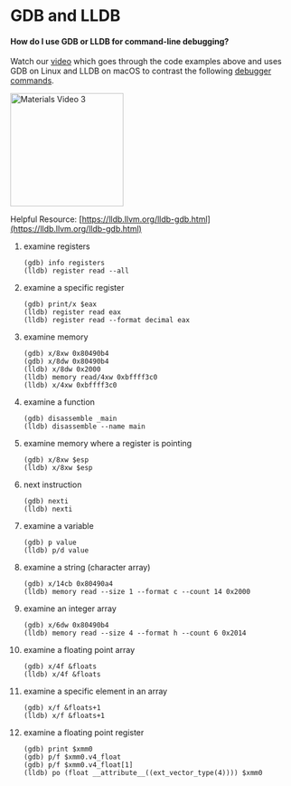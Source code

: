 # GDB and LLDB

#### How do I use GDB or LLDB for command-line debugging?

Watch our [video](https://youtu.be/oMp_R1hWLtM) which goes through the code examples above and uses GDB on Linux and LLDB on macOS to contrast the following [debugger commands](./ExampleCommands.txt).

[<img src = "https://img.youtube.com/vi/oMp_R1hWLtM/0.jpg" alt = "Materials Video 3" width="200" border="0" hspace="0" vspace="0">](https://www.youtube.com/watch?v=oMp_R1hWLtM)

Helpful Resource: [https://lldb.llvm.org/lldb-gdb.html](https://lldb.llvm.org/lldb-gdb.html)

1. examine registers

	```
	(gdb) info registers
	(lldb) register read --all
	```

2. examine a specific register

	```
	(gdb) print/x $eax
	(lldb) register read eax
	(lldb) register read --format decimal eax
	```

3. examine memory

	```
	(gdb) x/8xw 0x80490b4
	(gdb) x/8dw 0x80490b4
	(lldb) x/8dw 0x2000
	(lldb) memory read/4xw 0xbffff3c0
	(lldb) x/4xw 0xbffff3c0
	```

4. examine a function

	```
	(gdb) disassemble _main
	(lldb) disassemble --name main
	```

5. examine memory where a register is pointing

	```
	(gdb) x/8xw $esp
	(lldb) x/8xw $esp
	```

6. next instruction

	```
	(gdb) nexti
	(lldb) nexti
	```

7. examine a variable

	```
	(gdb) p value
	(lldb) p/d value
	```

8. examine a string (character array)

	```
	(gdb) x/14cb 0x80490a4
	(lldb) memory read --size 1 --format c --count 14 0x2000
	```

9. examine an integer array

	```
	(gdb) x/6dw 0x80490b4
	(lldb) memory read --size 4 --format h --count 6 0x2014
	```

10. examine a floating point array

	```
	(gdb) x/4f &floats
	(lldb) x/4f &floats
	```

11. examine a specific element in an array

	```
	(gdb) x/f &floats+1
	(lldb) x/f &floats+1
	```

12. examine a floating point register

	```
	(gdb) print $xmm0
	(gdb) p/f $xmm0.v4_float
	(gdb) p/f $xmm0.v4_float[1]
	(lldb) po (float __attribute__((ext_vector_type(4)))) $xmm0
	```

